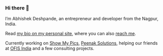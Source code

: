 ### Hi there 👋

I’m Abhishek Deshpande, an entrepreneur and developer from the Nagpur, India.

Read [my bio on my personal site](https://whoisabhi.com/abhishek-deshpande-welcomes-you/), where you can also [reach me](https://twitter.com/fitehal).

Currently working on [Show My Pics](https://showmy.pics/), [Peenak Solutions](https://peenak.com), helping our friends at [OFIS India](https://ofisindia.com/) and a few consulting projects.
